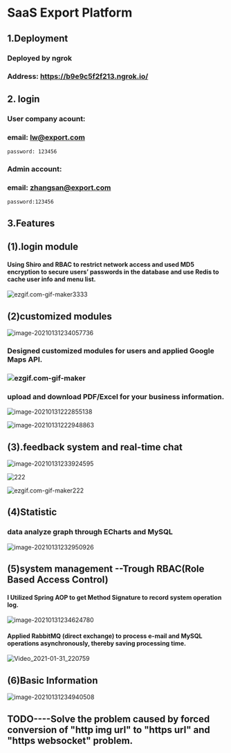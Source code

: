# **SaaS Export Platform** 

## 1.Deployment

### Deployed by ngrok   

### Address: https://b9e9c5f2f213.ngrok.io/

## 2. login    

### User company acount: 

### email: lw@export.com   
    password: 123456

### Admin account:  

### email: zhangsan@export.com
    password:123456

## 3.Features

## (1).login module

#### Using  **Shiro**  and  **RBAC**  to restrict network access and used MD5 encryption to secure users’ passwords in the database and use Redis to cache user info and menu list. 

![ezgif.com-gif-maker3333](https://raw.githubusercontent.com/LangSun-ottawa/Picgo/main/img/ezgif.com-gif-maker3333.gif)

## (2)customized modules

![image-20210131234057736](https://raw.githubusercontent.com/LangSun-ottawa/Picgo/main/img/image-20210131234057736.png)

### Designed customized modules for users  and applied  Google Maps API. 

### ![ezgif.com-gif-maker](https://raw.githubusercontent.com/LangSun-ottawa/Picgo/main/img/ezgif.com-gif-maker.gif)

### upload and download PDF/Excel for your business information.

![image-20210131222855138](https://raw.githubusercontent.com/LangSun-ottawa/Picgo/main/img/image-20210131222855138.png)

![image-20210131222948863](https://raw.githubusercontent.com/LangSun-ottawa/Picgo/main/img/image-20210131222948863.png)

## (3).feedback system and real-time  chat

![image-20210131233924595](https://raw.githubusercontent.com/LangSun-ottawa/Picgo/main/img/image-20210131233924595.png)

![222](https://raw.githubusercontent.com/LangSun-ottawa/Picgo/main/img/222.gif)



![ezgif.com-gif-maker222](https://raw.githubusercontent.com/LangSun-ottawa/Picgo/main/img/ezgif.com-gif-maker222.gif)

## (4)Statistic 

### data analyze graph through ECharts and MySQL

![image-20210131232950926](https://raw.githubusercontent.com/LangSun-ottawa/Picgo/main/img/image-20210131232950926.png)

## (5)system management --Trough RBAC(Role Based Access Control) 

#### l Utilized **Spring AOP** to get Method Signature to record system operation log.

![image-20210131234624780](https://raw.githubusercontent.com/LangSun-ottawa/Picgo/main/img/image-20210131234624780.png)

#### Applied **RabbitMQ** (direct exchange) to process e-mail and MySQL operations asynchronously, thereby saving processing time.

![Video_2021-01-31_220759](https://raw.githubusercontent.com/LangSun-ottawa/Picgo/main/img/Video_2021-01-31_220759.gif)

## (6)Basic Information

![image-20210131234940508](https://raw.githubusercontent.com/LangSun-ottawa/Picgo/main/img/image-20210131234940508.png)

## TODO----Solve the problem caused by forced conversion of "http img url" to "https url" and "https websocket" problem.
